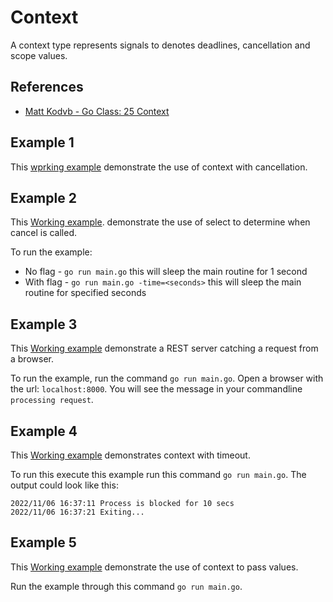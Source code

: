 # Context

A context type represents signals to denotes deadlines, cancellation and scope values.

## References

* [Matt Kodvb - Go Class: 25 Context](https://www.youtube.com/watch?v=0x_oUlxzw5A&list=PLoILbKo9rG3skRCj37Kn5Zj803hhiuRK6&index=25)

## Example 1 

This [wprking example](./ex1/main.go) demonstrate the use of context with cancellation.

## Example 2

This [Working example](./ex2/main.go). demonstrate the use of select to determine when cancel is called.

To run the example:

* No flag - `go run main.go` this will sleep the main routine for 1 second
* With flag - `go run main.go -time=<seconds>` this will sleep the main routine for specified seconds

## Example 3

This [Working example](./ex3/main.go) demonstrate a REST server catching a request from a browser. 

To run the example, run the command `go run main.go`. Open a browser with the url: `localhost:8000`. You will see the message in your commandline `processing request`.

## Example 4

This [Working example](./ex4/main.go) demonstrates context with timeout.

To run this execute this example run this command `go run main.go`. The output could look like this:

```
2022/11/06 16:37:11 Process is blocked for 10 secs
2022/11/06 16:37:21 Exiting...
```

## Example 5

This [Working example](./ex5/main.go) demonstrate the use of context to pass values.

Run the example through this command `go run main.go`.